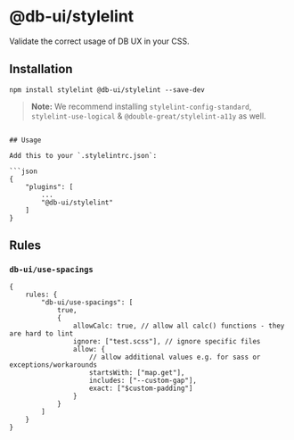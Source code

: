 # @db-ui/stylelint

Validate the correct usage of DB UX in your CSS.

## Installation

```shell
npm install stylelint @db-ui/stylelint --save-dev
```

> **Note:** We recommend installing `stylelint-config-standard`, `stylelint-use-logical` & `@double-great/stylelint-a11y` as well.

````shell

## Usage

Add this to your `.stylelintrc.json`:

```json
{
	"plugins": [
		...
		"@db-ui/stylelint"
	]
}
````

## Rules

### `db-ui/use-spacings`

```json5
{
	rules: {
		"db-ui/use-spacings": [
			true,
			{
				allowCalc: true, // allow all calc() functions - they are hard to lint
				ignore: ["test.scss"], // ignore specific files
				allow: {
					// allow additional values e.g. for sass or exceptions/workarounds
					startsWith: ["map.get"],
					includes: ["--custom-gap"],
					exact: ["$custom-padding"]
				}
			}
		]
	}
}
```

